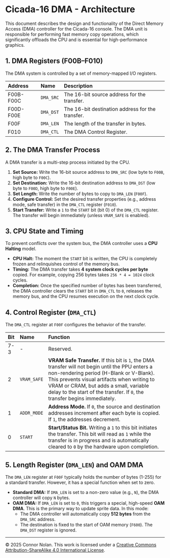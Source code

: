 # **Cicada-16 DMA - Architecture**

This document describes the design and functionality of the Direct Memory Access (DMA) controller for the Cicada-16 console. The DMA unit is responsible for performing fast memory copy operations, which significantly offloads the CPU and is essential for high-performance graphics.

## **1. DMA Registers (F00B–F010)**

The DMA system is controlled by a set of memory-mapped I/O registers.

| Address   | Name        | Description                                      |
| :-------- | :---------- | :----------------------------------------------- |
| F00B-F00C | `DMA_SRC`   | The 16-bit source address for the transfer.      |
| F00D-F00E | `DMA_DST`   | The 16-bit destination address for the transfer. |
| F00F      | `DMA_LEN`   | The length of the transfer in bytes.             |
| F010      | `DMA_CTL`   | The DMA Control Register.                        |

## **2. The DMA Transfer Process**

A DMA transfer is a multi-step process initiated by the CPU.

1.  **Set Source:** Write the 16-bit source address to `DMA_SRC` (low byte to `F00B`, high byte to `F00C`).
2.  **Set Destination:** Write the 16-bit destination address to `DMA_DST` (low byte to `F00D`, high byte to `F00E`).
3.  **Set Length:** Write the number of bytes to copy to `DMA_LEN` (`F00F`).
4.  **Configure Control:** Set the desired transfer properties (e.g., address mode, safe transfer) in the `DMA_CTL` register (`F010`).
5.  **Start Transfer:** Write a `1` to the `START` bit (bit 0) of the `DMA_CTL` register. The transfer will begin immediately (unless `VRAM_SAFE` is enabled).

## **3. CPU State and Timing**

To prevent conflicts over the system bus, the DMA controller uses a **CPU Halting** model.

-   **CPU Halt:** The moment the `START` bit is written, the CPU is completely frozen and relinquishes control of the memory bus.
-   **Timing:** The DMA transfer takes **4 system clock cycles per byte** copied. For example, copying 256 bytes takes `256 * 4 = 1024` clock cycles.
-   **Completion:** Once the specified number of bytes has been transferred, the DMA controller clears the `START` bit in `DMA_CTL` to `0`, releases the memory bus, and the CPU resumes execution on the next clock cycle.

## **4. Control Register (`DMA_CTL`)**

The `DMA_CTL` register at `F00F` configures the behavior of the transfer.

| Bit | Name        | Function                                                                                                                                                                 |
| :-- | :---------- | :----------------------------------------------------------------------------------------------------------------------------------------------------------------------- |
| 7-3 | -           | Reserved.                                                                                                                                                                |
| 2   | `VRAM_SAFE` | **VRAM Safe Transfer.** If this bit is `1`, the DMA transfer will not begin until the PPU enters a non-rendering period (H-Blank or V-Blank). This prevents visual artifacts when writing to VRAM or CRAM, but adds a small, variable delay to the start of the transfer. If `0`, the transfer begins immediately. |
| 1   | `ADDR_MODE` | **Address Mode.** If `0`, the source and destination addresses increment after each byte is copied. If `1`, the addresses decrement.                                         |
| 0   | `START`     | **Start/Status Bit.** Writing a `1` to this bit initiates the transfer. This bit will read as `1` while the transfer is in progress and is automatically cleared to `0` by the hardware upon completion. |

## **5. Length Register (`DMA_LEN`) and OAM DMA**

The `DMA_LEN` register at `F00F` typically holds the number of bytes (1-255) for a standard transfer. However, it has a special function when set to zero.

-   **Standard DMA:** If `DMA_LEN` is set to a non-zero value (e.g., `N`), the DMA controller will copy `N` bytes.
-   **OAM DMA:** If `DMA_LEN` is set to `0`, this triggers a special, high-speed **OAM DMA**. This is the primary way to update sprite data. In this mode:
    -   The DMA controller will automatically copy **512 bytes** from the `DMA_SRC` address.
    -   The destination is fixed to the start of OAM memory (`F600`). The `DMA_DST` register is ignored.


---

© 2025 Connor Nolan. This work is licensed under a
[Creative Commons Attribution-ShareAlike 4.0 International License](http://creativecommons.org/licenses/by-sa/4.0/).
